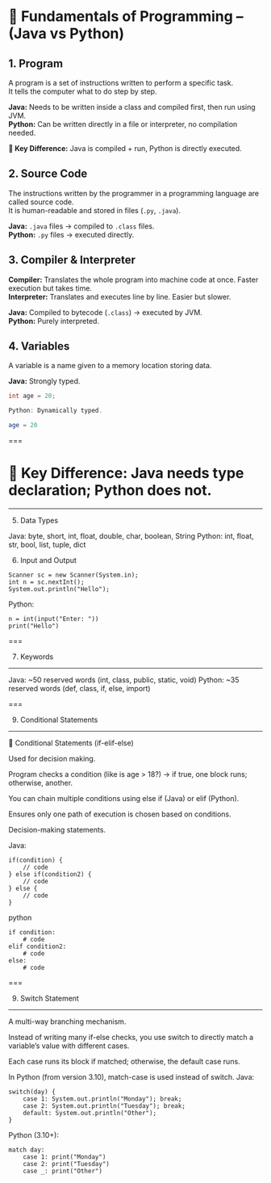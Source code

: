 # 📘 Fundamentals of Programming – (Java vs Python)

## 1. Program
A program is a set of instructions written to perform a specific task.  
It tells the computer what to do step by step.  

**Java:** Needs to be written inside a class and compiled first, then run using JVM.  
**Python:** Can be written directly in a file or interpreter, no compilation needed.  

**🔹 Key Difference:** Java is compiled + run, Python is directly executed.

## 2. Source Code
The instructions written by the programmer in a programming language are called source code.  
It is human-readable and stored in files (`.py`, `.java`).  

**Java:** `.java` files → compiled to `.class` files.  
**Python:** `.py` files → executed directly.

## 3. Compiler & Interpreter
**Compiler:** Translates the whole program into machine code at once. Faster execution but takes time.  
**Interpreter:** Translates and executes line by line. Easier but slower.  

**Java:** Compiled to bytecode (`.class`) → executed by JVM.  
**Python:** Purely interpreted.

## 4. Variables
A variable is a name given to a memory location storing data.  

**Java:** Strongly typed.  
```java
int age = 20;

Python: Dynamically typed.

age = 20

```
===

# 🔹 Key Difference: Java needs type declaration; Python does not.

---

5. Data Types

Java: byte, short, int, float, double, char, boolean, String
Python: int, float, str, bool, list, tuple, dict

6. Input and Output
```
Scanner sc = new Scanner(System.in);
int n = sc.nextInt();
System.out.println("Hello");
```

Python:

```
n = int(input("Enter: "))
print("Hello")
```
===

7. Keywords
---
Java: ~50 reserved words (int, class, public, static, void)
Python: ~35 reserved words (def, class, if, else, import)

===

9. Conditional Statements
---
🔹 Conditional Statements (if-elif-else)

Used for decision making.

Program checks a condition (like is age > 18?) → if true, one block runs; otherwise, another.

You can chain multiple conditions using else if (Java) or elif (Python).

Ensures only one path of execution is chosen based on conditions.

Decision-making statements.

Java:

```
if(condition) {
    // code
} else if(condition2) {
    // code
} else {
    // code
}
```

python
```
if condition:
    # code
elif condition2:
    # code
else:
    # code
```
===

9. Switch Statement

---

A multi-way branching mechanism.

Instead of writing many if-else checks, you use switch to directly match a variable’s value with different cases.

Each case runs its block if matched; otherwise, the default case runs.

In Python (from version 3.10), match-case is used instead of switch.
Java:

```
switch(day) {
    case 1: System.out.println("Monday"); break;
    case 2: System.out.println("Tuesday"); break;
    default: System.out.println("Other");
}
```

Python (3.10+):

```
match day:
    case 1: print("Monday")
    case 2: print("Tuesday")
    case _: print("Other")
```





